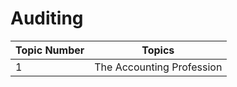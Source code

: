 # Auditing

| Topic Number  | Topics                                                                    |
|---------------|---------------------------------------------------------------------------|
| 1             | The Accounting Profession